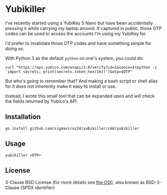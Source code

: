 # Yubikiller

I've recently started using a YubiKey 5 Nano but have been accidentally
pressing it while carrying my laptop around. If captured in public, those OTP
codes can be used to access the accounts I'm using my YubiKey for.

I'd prefer to invalidate those OTP codes and have something simple for doing
so.

With Python 3 as the default `python` on one's system, you could do:

```
curl "https://api.yubico.com/wsapi/2.0/verify?id=1&nonce=$(python -c 'import secrets; print(secrets.token_hex(16))')&otp=$OTP"
```

But who's going to remember that? And making a bash script or shell alias for
it does not inherently make it easy to install or use.

Instead, I wrote this small tool that can be expanded upon and will check the
fields returned by Yubico's API.

## Installation

```
go install github.com/sigmavirus24/yubikiller/cmd/yubikiller
```

## Usage

```
yubikiller <OTP>
```

## License

3-Clause BSD License (for more details see [the OSI][]), also known as
BSD-3-Clause (SPDX identifier)



<!-- links -->
[the OSI]: https://opensource.org/licenses/BSD-3-Clause

